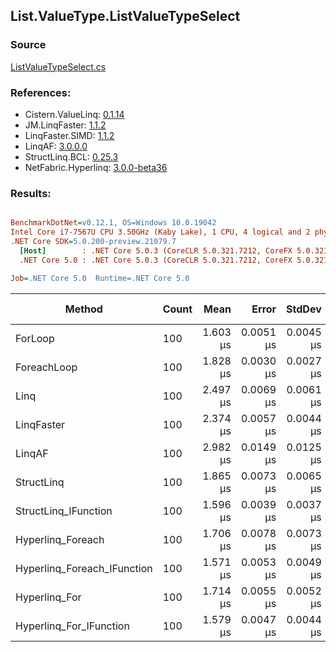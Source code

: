 ﻿## List.ValueType.ListValueTypeSelect

### Source
[ListValueTypeSelect.cs](../LinqBenchmarks/List/ValueType/ListValueTypeSelect.cs)

### References:
- Cistern.ValueLinq: [0.1.14](https://www.nuget.org/packages/Cistern.ValueLinq/0.1.14)
- JM.LinqFaster: [1.1.2](https://www.nuget.org/packages/JM.LinqFaster/1.1.2)
- LinqFaster.SIMD: [1.1.2](https://www.nuget.org/packages/LinqFaster.SIMD/1.0.3)
- LinqAF: [3.0.0.0](https://www.nuget.org/packages/LinqAF/3.0.0.0)
- StructLinq.BCL: [0.25.3](https://www.nuget.org/packages/StructLinq.BCL/0.25.3)
- NetFabric.Hyperlinq: [3.0.0-beta36](https://www.nuget.org/packages/NetFabric.Hyperlinq/3.0.0-beta36)

### Results:
``` ini

BenchmarkDotNet=v0.12.1, OS=Windows 10.0.19042
Intel Core i7-7567U CPU 3.50GHz (Kaby Lake), 1 CPU, 4 logical and 2 physical cores
.NET Core SDK=5.0.200-preview.21079.7
  [Host]        : .NET Core 5.0.3 (CoreCLR 5.0.321.7212, CoreFX 5.0.321.7212), X64 RyuJIT
  .NET Core 5.0 : .NET Core 5.0.3 (CoreCLR 5.0.321.7212, CoreFX 5.0.321.7212), X64 RyuJIT

Job=.NET Core 5.0  Runtime=.NET Core 5.0  

```
|                      Method | Count |     Mean |     Error |    StdDev | Ratio |  Gen 0 | Gen 1 | Gen 2 | Allocated |
|---------------------------- |------ |---------:|----------:|----------:|------:|-------:|------:|------:|----------:|
|                     ForLoop |   100 | 1.603 μs | 0.0051 μs | 0.0045 μs |  1.00 |      - |     - |     - |         - |
|                 ForeachLoop |   100 | 1.828 μs | 0.0030 μs | 0.0027 μs |  1.14 |      - |     - |     - |         - |
|                        Linq |   100 | 2.497 μs | 0.0069 μs | 0.0061 μs |  1.56 | 0.0648 |     - |     - |     136 B |
|                  LinqFaster |   100 | 2.374 μs | 0.0057 μs | 0.0044 μs |  1.48 | 1.9379 |     - |     - |    4056 B |
|                      LinqAF |   100 | 2.982 μs | 0.0149 μs | 0.0125 μs |  1.86 |      - |     - |     - |         - |
|                  StructLinq |   100 | 1.865 μs | 0.0073 μs | 0.0065 μs |  1.16 | 0.0191 |     - |     - |      40 B |
|        StructLinq_IFunction |   100 | 1.596 μs | 0.0039 μs | 0.0037 μs |  1.00 |      - |     - |     - |         - |
|           Hyperlinq_Foreach |   100 | 1.706 μs | 0.0078 μs | 0.0073 μs |  1.06 |      - |     - |     - |         - |
| Hyperlinq_Foreach_IFunction |   100 | 1.571 μs | 0.0053 μs | 0.0049 μs |  0.98 |      - |     - |     - |         - |
|               Hyperlinq_For |   100 | 1.714 μs | 0.0055 μs | 0.0052 μs |  1.07 |      - |     - |     - |         - |
|     Hyperlinq_For_IFunction |   100 | 1.579 μs | 0.0047 μs | 0.0044 μs |  0.99 |      - |     - |     - |         - |
